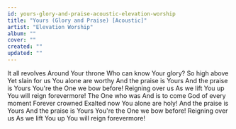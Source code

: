 ```yaml
---
id: yours-glory-and-praise-acoustic-elevation-worship
title: "Yours (Glory and Praise) [Acoustic]"
artist: "Elevation Worship"
album: ""
cover: ""
created: ""
updated: ""
---
```


It all revolves
Around Your throne
Who can know Your glory?
So high above
Yet slain for us
You alone are worthy
And the praise is Yours
And the praise is Yours
You're the One we bow before!
Reigning over us
As we lift You up
You will reign forevermore!
The One who was
And is to come
God of every moment
Forever crowned
Exalted now
You alone are holy!
And the praise is Yours
And the praise is Yours
You're the One we bow before!
Reigning over us
As we lift You up
You will reign forevermore!